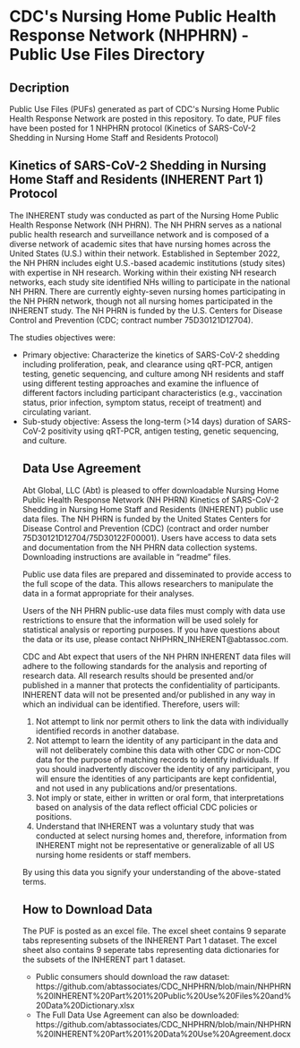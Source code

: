 <h1>CDC's Nursing Home Public Health Response Network (NHPHRN) - Public Use Files Directory</h1>
                                                                                      
<h2>Decription</h2>
Public Use Files (PUFs) generated as part of CDC's Nursing Home Public Health Response Network are posted in this repository.  To date, PUF files have been posted for 1 NHPHRN protocol (Kinetics of SARS-CoV-2 Shedding in Nursing Home Staff and Residents Protocol)


<h2>Kinetics of SARS-CoV-2 Shedding in Nursing Home Staff and Residents (INHERENT Part 1) Protocol</h2>

<p>The INHERENT study was conducted as part of the Nursing Home Public Health Response Network (NH PHRN). The NH PHRN serves as a national public health research and surveillance network and is composed of a diverse network of academic sites that have nursing homes across the United States (U.S.) within their network. Established in September 2022, the NH PHRN includes eight U.S.-based academic institutions (study sites) with expertise in NH research. Working within their existing NH research networks, each study site identified NHs willing to participate in the national NH PHRN. There are currently eighty-seven nursing homes participating in the NH PHRN network, though not all nursing homes participated in the INHERENT study. The NH PHRN is funded by the U.S. Centers for Disease Control and Prevention (CDC; contract number 75D30121D12704).</p>

<p>The studies objectives were: 
  <ul>
    <li>Primary objective: Characterize the kinetics of SARS-CoV-2 shedding including proliferation, peak, and clearance using qRT-PCR, antigen testing, genetic sequencing, and culture among NH residents and staff using different testing approaches and examine the influence of different factors including participant characteristics (e.g., vaccination status, prior infection, symptom status, receipt of treatment) and circulating variant. </li>
    <li>Sub-study objective: Assess the long-term (>14 days) duration of SARS-CoV-2 positivity using qRT-PCR, antigen testing, genetic sequencing, and culture. </li>
</p>

<h2>Data Use Agreement</h2>
<p></p>Abt Global, LLC (Abt) is pleased to offer downloadable Nursing Home Public Health Response Network (NH PHRN) Kinetics of SARS-CoV-2 Shedding in Nursing Home Staff and Residents (INHERENT) public use data files. The NH PHRN is funded by the United States Centers for Disease Control and Prevention (CDC) (contract and order number 75D30121D12704/75D30122F00001). Users have access to data sets and documentation from the NH PHRN data collection systems. Downloading instructions are available in “readme” files.</p>

<p>Public use data files are prepared and disseminated to provide access to the full scope of the data. This allows researchers to manipulate the data in a format appropriate for their analyses. </p>

<p>Users of the NH PHRN public-use data files must comply with data use restrictions to ensure that the information will be used solely for statistical analysis or reporting purposes. If you have questions about the data or its use, please contact NHPHRN_INHERENT@abtassoc.com.</p>

<p>CDC and Abt expect that users of the NH PHRN INHERENT data files will adhere to the following standards for the analysis and reporting of research data. All research results should be presented and/or published in a manner that protects the confidentiality of participants. INHERENT data will not be presented and/or published in any way in which an individual can be identified. Therefore, users will:
<ol>
<li>Not attempt to link nor permit others to link the data with individually identified records in another database.</li>
<li>	Not attempt to learn the identity of any participant in the data and will not deliberately combine this data with other CDC or non-CDC data for the purpose of matching records to identify individuals. If you should inadvertently discover the identity of any participant, you will ensure the identities of any participants are kept confidential, and not used in any publications and/or presentations.</li>
<li>Not imply or state, either in written or oral form, that interpretations based on analysis of the data reflect official CDC policies or positions.</li>
<li>Understand that INHERENT was a voluntary study that was conducted at select nursing homes and, therefore, information from INHERENT might not be representative or generalizable of all US nursing home residents or staff members.</li>
</ol></p>
<p></p>By using this data you signify your understanding of the above-stated terms.</p>

<h2>How to Download Data</h2>
<p>The PUF is posted as an excel file.  The excel sheet contains 9 separate tabs representing subsets of the INHERENT Part 1 dataset. The excel sheet also contains 9 seperate tabs representing data dictionaries for the subsets of the INHERENT part 1 dataset.

<ul>
<li>Public consumers should download the raw dataset: https://github.com/abtassociates/CDC_NHPHRN/blob/main/NHPHRN%20INHERENT%20Part%201%20Public%20Use%20Files%20and%20Data%20Dictionary.xlsx</li>
<li>The Full Data Use Agreement can also be downloaded: https://github.com/abtassociates/CDC_NHPHRN/blob/main/NHPHRN%20INHERENT%20Part%201%20Data%20Use%20Agreement.docx</li>


</p>




